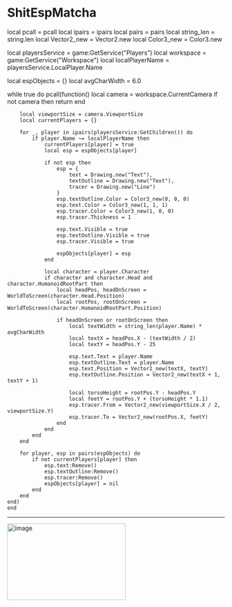 # ShitEspMatcha

local pcall = pcall
local ipairs = ipairs
local pairs = pairs
local string_len = string.len
local Vector2_new = Vector2.new
local Color3_new = Color3.new

local playersService = game:GetService("Players")
local workspace = game:GetService("Workspace")
local localPlayerName = playersService.LocalPlayer.Name

local espObjects = {}
local avgCharWidth = 6.0

while true do
    pcall(function()
        local camera = workspace.CurrentCamera
        if not camera then return end

        local viewportSize = camera.ViewportSize
        local currentPlayers = {}

        for _, player in ipairs(playersService:GetChildren()) do
            if player.Name ~= localPlayerName then
                currentPlayers[player] = true
                local esp = espObjects[player]
                
                if not esp then
                    esp = {
                        text = Drawing.new("Text"),
                        textOutline = Drawing.new("Text"),
                        tracer = Drawing.new("Line")
                    }
                    esp.textOutline.Color = Color3_new(0, 0, 0)
                    esp.text.Color = Color3_new(1, 1, 1)
                    esp.tracer.Color = Color3_new(1, 0, 0)
                    esp.tracer.Thickness = 1
                    
                    esp.text.Visible = true
                    esp.textOutline.Visible = true
                    esp.tracer.Visible = true
                    
                    espObjects[player] = esp
                end

                local character = player.Character
                if character and character.Head and character.HumanoidRootPart then
                    local headPos, headOnScreen = WorldToScreen(character.Head.Position)
                    local rootPos, rootOnScreen = WorldToScreen(character.HumanoidRootPart.Position)
                    
                    if headOnScreen or rootOnScreen then
                        local textWidth = string_len(player.Name) * avgCharWidth
                        local textX = headPos.X - (textWidth / 2)
                        local textY = headPos.Y - 25
                        
                        esp.text.Text = player.Name
                        esp.textOutline.Text = player.Name
                        esp.text.Position = Vector2_new(textX, textY)
                        esp.textOutline.Position = Vector2_new(textX + 1, textY + 1)
                        
                        local torsoHeight = rootPos.Y - headPos.Y
                        local feetY = rootPos.Y + (torsoHeight * 1.1)
                        esp.tracer.From = Vector2_new(viewportSize.X / 2, viewportSize.Y)
                        esp.tracer.To = Vector2_new(rootPos.X, feetY)
                    end
                end
            end
        end

        for player, esp in pairs(espObjects) do
            if not currentPlayers[player] then
                esp.text:Remove()
                esp.textOutline:Remove()
                esp.tracer:Remove()
                espObjects[player] = nil
            end
        end
    end)
    end



______________________________________________


<img width="274" height="177" alt="image" src="https://github.com/user-attachments/assets/1e6be47a-831f-4402-bbd6-090e065f697a" />

